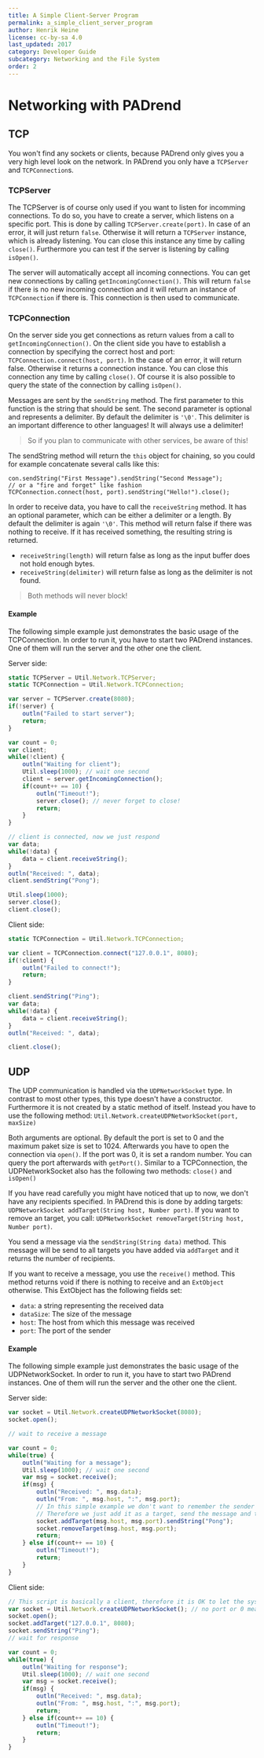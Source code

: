```yaml
---
title: A Simple Client-Server Program
permalink: a_simple_client_server_program
author: Henrik Heine
license: cc-by-sa 4.0
last_updated: 2017
category: Developer Guide
subcategory: Networking and the File System
order: 2
---
```

<!------------------------------------------------------------------------------------------------
This work is licensed under the Creative Commons Attribution-ShareAlike 4.0 International License.
 To view a copy of this license, visit http://creativecommons.org/licenses/by-sa/4.0/.
 Author: Henrik Heine (hheine@mail.uni-paderborn.de)
 PADrend Version 1.0.0
------------------------------------------------------------------------------------------------->


# Networking with PADrend

## TCP
You won't find any sockets or clients, because PADrend only gives you a very high level look on the network. In PADrend you only have a `TCPServer` and `TCPConnection`s.

### TCPServer
The TCPServer is of course only used if you want to listen for incomming connections. To do so, you have to create a server, which listens on a specific port. This is done by calling `TCPServer.create(port)`. In case of an error, it will just return `false`. Otherwise it will return a `TCPServer` instance, which is already listening. You can close this instance any time by calling `close()`. Furthermore you can test if the server is listening by calling `isOpen()`.

The server will automatically accept all incoming connections. You can get new connections by calling `getIncomingConnection()`. This will return `false` if there is no new incoming connection and it will return an instance of `TCPConnection` if there is. This connection is then used to communicate.

### TCPConnection
On the server side you get connections as return values from a call to `getIncomingConnection()`. On the client side you have to establish a connection by specifying the correct host and port: `TCPConnection.connect(host, port)`. In the case of an error, it will return false. Otherwise it returns a connection instance. You can close this connection any time by calling `close()`. Of course it is also possible to query the state of the connection by calling `isOpen()`.

Messages are sent by the `sendString` method. The first parameter to this function is the string that should be sent. The second parameter is optional and represents a delimiter. By default the delimiter is `'\0'`. This delimiter is an important difference to other languages! It will always use a delimiter!
> So if you plan to communicate with other services, be aware of this!

The sendString method will return the `this` object for chaining, so you could for example concatenate several calls like this:
```
con.sendString("First Message").sendString("Second Message");
// or a "fire and forget" like fashion
TCPConnection.connect(host, port).sendString("Hello!").close();
```

In order to receive data, you have to call the `receiveString` method. It has an optional parameter, which can be either a delimiter or a length. By default the delimiter is again `'\0'`. This method will return false if there was nothing to receive. If it has received something, the resulting string is returned.
* `receiveString(length)` will return false as long as the input buffer does not hold enough bytes.
* `receiveString(delimiter)` will return false as long as the delimiter is not found.
> Both methods will never block!

#### Example
The following simple example just demonstrates the basic usage of the TCPConnection. In order to run it, you have to start two PADrend instances. One of them will run the server and the other one the client.

Server side:
<!---INCLUDE src=TCPServer.escript, start=14 ,end=46--->
<!---BEGINN_CODESECTION--->
<!---Automaticly generated section. Do not edit!!!--->
```js
static TCPServer = Util.Network.TCPServer;
static TCPConnection = Util.Network.TCPConnection;

var server = TCPServer.create(8080);
if(!server) {
    outln("Failed to start server");
    return;
}

var count = 0;
var client;
while(!client) {
    outln("Waiting for client");
    Util.sleep(1000); // wait one second
    client = server.getIncomingConnection();
    if(count++ == 10) {
        outln("Timeout!");
        server.close(); // never forget to close!
        return;
    }
}

// client is connected, now we just respond
var data;
while(!data) {
    data = client.receiveString();
}
outln("Received: ", data);
client.sendString("Pong");

Util.sleep(1000);
server.close();
client.close();
```
<!---END_CODESECTION--->

Client side:
<!---INCLUDE src=TCPClient.escript, start=14 ,end=29--->
<!---BEGINN_CODESECTION--->
<!---Automaticly generated section. Do not edit!!!--->
```js
static TCPConnection = Util.Network.TCPConnection;

var client = TCPConnection.connect("127.0.0.1", 8080);
if(!client) {
    outln("Failed to connect!");
    return;
}

client.sendString("Ping");
var data;
while(!data) {
    data = client.receiveString();
}
outln("Received: ", data);

client.close();
```
<!---END_CODESECTION--->

## UDP
The UDP communication is handled via the `UDPNetworkSocket` type. In contrast to most other types, this type doesn't have a constructor. Furthermore it is not created by a static method of itself.
Instead you have to use the following method: `Util.Network.createUDPNetworkSocket(port, maxSize)`

Both arguments are optional. By default the port is set to 0 and the maximum paket size is set to 1024. Afterwards you have to open the connection via `open()`. If the port was 0, it is set a random number. You can query the port afterwards with `getPort()`. Similar to a TCPConnection, the UDPNetworkSocket also has the following two methods: `close()` and `isOpen()`

If you have read carefully you might have noticed that up to now, we don't have any recipients specified. In PADrend this is done by adding targets: `UDPNetworkSocket addTarget(String host, Number port)`. If you want to remove an target, you call: `UDPNetworkSocket removeTarget(String host, Number port)`.

You send a message via the `sendString(String data)` method. This message will be send to all targets you have added via `addTarget` and it returns the number of recipients.

If you want to receive a message, you use the `receive()` method. This method returns void if there is nothing to receive and an `ExtObject` otherwise. This ExtObject has the following fields set:
* `data`: a string representing the received data
* `dataSize`: The size of the message
* `host`: The host from which this message was received
* `port`: The port of the sender

#### Example
The following simple example just demonstrates the basic usage of the UDPNetworkSocket. In order to run it, you have to start two PADrend instances. One of them will run the server and the other one the client.

Server side:
<!---INCLUDE src=UDPServer.escript, start=14 ,end=36--->
<!---BEGINN_CODESECTION--->
<!---Automaticly generated section. Do not edit!!!--->
```js
var socket = Util.Network.createUDPNetworkSocket(8080);
socket.open();

// wait to receive a message

var count = 0;
while(true) {
    outln("Waiting for a message");
    Util.sleep(1000); // wait one second
    var msg = socket.receive();
    if(msg) {
        outln("Received: ", msg.data);
        outln("From: ", msg.host, ":", msg.port);
        // In this simple example we don't want to remember the sender
        // Therefore we just add it as a target, send the message and then we remove the target
        socket.addTarget(msg.host, msg.port).sendString("Pong");
        socket.removeTarget(msg.host, msg.port);
        return;
    } else if(count++ == 10) {
        outln("Timeout!");
        return;
    }
}
```
<!---END_CODESECTION--->

Client side:
<!---INCLUDE src=UDPClient.escript, start=14 ,end=34--->
<!---BEGINN_CODESECTION--->
<!---Automaticly generated section. Do not edit!!!--->
```js
// This script is basically a client, therefore it is OK to let the system use some random port
var socket = Util.Network.createUDPNetworkSocket(); // no port or 0 means that a random port is chosen
socket.open();
socket.addTarget("127.0.0.1", 8080);
socket.sendString("Ping");
// wait for response

var count = 0;
while(true) {
    outln("Waiting for response");
    Util.sleep(1000); // wait one second
    var msg = socket.receive();
    if(msg) {
        outln("Received: ", msg.data);
        outln("From: ", msg.host, ":", msg.port);
        return;
    } else if(count++ == 10) {
        outln("Timeout!");
        return;
    }
}
```
<!---END_CODESECTION--->





